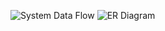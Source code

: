 ![System Data Flow](https://github.com/makamnilisha/Amenity-Detection-and-inventory-tracking-using-Detectron2/blob/main/Data%20Modeling/ER%20Diagram%20of%20%20Inventory%20Management.png?raw=true)
![ER Diagram](https://github.com/makamnilisha/Amenity-Detection-and-inventory-tracking-using-Detectron2/blob/main/Data%20Modeling/ER%20Diagram%20of%20%20Inventory%20Management.png)
